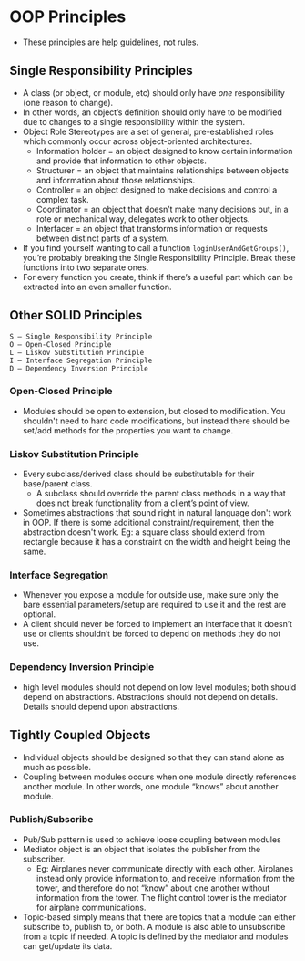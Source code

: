 # OOP Principles
- These principles are help guidelines, not rules.

## Single Responsibility Principles
- A class (or object, or module, etc) should only have _one_ responsibility (one reason to change). 
- In other words, an object’s definition should only have to be modified due to changes to a single responsibility within the system.
- Object Role Stereotypes are a set of general, pre-established roles which commonly occur across object-oriented architectures. 
  - Information holder = an object designed to know certain information and provide that information to other objects.
  - Structurer = an object that maintains relationships between objects and information about those relationships.
  - Controller =  an object designed to make decisions and control a complex task.
  - Coordinator = an object that doesn’t make many decisions but, in a rote or mechanical way, delegates work to other objects.
  - Interfacer = an object that transforms information or requests between distinct parts of a system.
- If you find yourself wanting to call a function `loginUserAndGetGroups()`, you’re probably breaking the Single Responsibility Principle. Break these functions into two separate ones.
- For every function you create, think if there’s a useful part which can be extracted into an even smaller function.
## Other SOLID Principles

    S – Single Responsibility Principle
    O – Open-Closed Principle
    L – Liskov Substitution Principle
    I – Interface Segregation Principle
    D – Dependency Inversion Principle

### Open-Closed Principle
- Modules should be open to extension, but closed to modification. You shouldn't need to hard code modifications, but instead there should be set/add methods for the properties you want to change. 

### Liskov Substitution Principle
- Every subclass/derived class should be substitutable for their base/parent class.
  - A subclass should override the parent class methods in a way that does not break functionality from a client’s point of view.
- Sometimes abstractions that sound right in natural language don't work in OOP. If there is some additional constraint/requirement, then the abstraction doesn't work. Eg: a square class should extend from rectangle because it has a constraint on the width and height being the same.

### Interface Segregation
- Whenever you expose a module for outside use, make sure only the bare essential parameters/setup are required to use it and the rest are optional.
- A client should never be forced to implement an interface that it doesn’t use or clients shouldn’t be forced to depend on methods they do not use.

### Dependency Inversion Principle
- high level modules should not depend on low level modules; both should depend on abstractions. Abstractions should not depend on details.  Details should depend upon abstractions. 

## Tightly Coupled Objects
- Individual objects should be designed so that they can stand alone as much as possible. 
- Coupling between modules occurs when one module directly references another module. In other words, one module “knows” about another module.
### Publish/Subscribe
- Pub/Sub pattern is used to achieve loose coupling between modules
- Mediator object is an object that isolates the publisher from the subscriber.
  - Eg: Airplanes never communicate directly with each other. Airplanes instead only provide information to, and receive information from the tower, and therefore do not “know” about one another without information from the tower. The flight control tower is the mediator for airplane communications.
- Topic-based simply means that there are topics that a module can either subscribe to, publish to, or both. A module is also able to unsubscribe from a topic if needed. A topic is defined by the mediator and modules can get/update its data. 